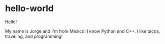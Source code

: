 # hello-world

Hello!

My name is Jorge and I'm from México! I know Python and C++. I like tacos, traveling, and programming!
